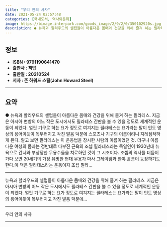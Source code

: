 ```yaml
---
title: "우리 안의 사자"
date: 2021-05-24 02:57:48
categories: [국내도서, 역사와문화]
image: https://bimage.interpark.com/goods_image/2/9/2/0/350102920s.jpg
description: ● 뉴욕과 할리우드의 셀럽들이 아름다운 몸매와 건강을 위해 즐겨 하는 필라테스. 지금은 아시아 변방의 어느 작은 도시에서도 필라테스 간판을 볼 수 있을 정도로 세계적인 운동이 되었다. 얼핏 기구로 하는 요가 정도로 여겨지는 필라테스는 요가라는 말이 인도 명상의 용어이듯이 똑부러지고 각
---
```


## **정보**

- **ISBN : 9791190641470**
- **출판사 : 책밥**
- **출판일 : 20210524**
- **저자 : 존 하워드 스틸(John Howard Steel)**

------



## **요약**

●  뉴욕과 할리우드의 셀럽들이 아름다운 몸매와 건강을 위해 즐겨 하는 필라테스. 지금은 아시아 변방의 어느 작은 도시에서도 필라테스 간판을 볼 수 있을 정도로 세계적인 운동이 되었다. 얼핏 기구로 하는 요가 정도로 여겨지는 필라테스는 요가라는 말이 인도 명상의 용어이듯이 똑부러지고 각진 발음 덕분에 스포츠나 기구의 이름이려니 지레짐작하게 된다. 알고 보면 필라테스는 이 운동법을 창시한 사람의 이름이었던 것. 더구나 아름다운 여성의 몸과는 정반대로 다부진 근육의 조셉 필라테스라는 독일인이 1930년대 뉴욕으로 건너와 부상당한 무용수들을 치료하던 것이 그 시초이다. 조셉의 역사를 더듬어가다 보면 20세기의 가장 유명한 현대 무용가 마사 그레이엄과 한야 홀름이 등장하기도 한다.이 책은 필라테스라는 운동이자 조셉 필라...

------

뉴욕과 할리우드의 셀럽들이 아름다운 몸매와 건강을 위해 즐겨 하는 필라테스. 지금은 아시아 변방의 어느 작은 도시에서도 필라테스 간판을 볼 수 있을 정도로 세계적인 운동이 되었다. 얼핏 기구로 하는 요가 정도로 여겨지는 필라테스는 요가라는 말이 인도 명상의 용어이듯이 똑부러지고 각진 발음 덕분에... 

------


우리 안의 사자 

------


